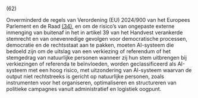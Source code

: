 (62)

Onverminderd de regels van Verordening (EU) 2024/900 van het Europees Parlement en de Raad [(34)](#ntr34-L_202401689NL.000101-E0034), en om de risico’s van ongepaste externe inmenging van buitenaf in het in artikel 39 van het Handvest verankerde stemrecht en van onevenredige gevolgen voor democratische processen, democratie en de rechtsstaat aan te pakken, moeten AI-systeem die bedoeld zijn om de uitslag van een verkiezing of referendum of het stemgedrag van natuurlijke personen wanneer zij hun stem uitbrengen bij verkiezingen of referenda te beïnvloeden, worden geclassificeerd als AI-systeem met een hoog risico, met uitzondering van AI-systeem waarvan de output niet rechtstreeks is gericht op natuurlijke personen, zoals instrumenten voor het organiseren, optimaliseren en structureren van politieke campagnes vanuit administratief en logistiek oogpunt.
